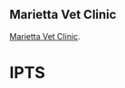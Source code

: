 ## Marietta Vet Clinic

[Marietta Vet Clinic](https://www.mariettavetclinic.com/).
# IPTS
<!-- owner info: -->
<!-- first & last name -->
<!-- city & state -->
<!-- postal/zip code -->
<!-- country -->
<!-- phone number -->
<!-- email address -->

<!-- active member of the military? -->

<!-- pet info: -->
<!-- type of pet -->
<!-- pet breed -->
<!-- gender -->
<!-- name -->
<!-- age -->
<!-- weight -->
<!-- travel crate? -->

<!-- pets travel date flexible: -->
<!-- method of travel: air/ground -->

<!-- pet departure info: -->
<!-- depart city -->
<!-- country -->
<!-- state/province -->

<!-- pet arrival info: -->
<!-- arrival city -->
<!-- country -->
<!-- state/province -->

<!-- additional comments: -->